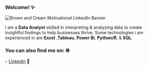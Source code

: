 ### Welcome! ✨

![Brown and Cream Motivational LinkedIn Banner](https://user-images.githubusercontent.com/92557120/149634482-9a814d30-772b-491a-9f0f-3eb927f1fea8.png)


I am a **Data Analyst** skilled in interpreting & analyzing data to create insightful findings to help businesses thrive. Some technologies i am experienced in are **Excel** ,**Tableau**, **Power Bi**, **Python/R**, & **SQL**.


### You can also find me on: 🌐 
‣ <a href="www.linkedin.com/in/avinjabbar">Linkedin</a> 🔗




<!--
**avinjabbar/avinjabbar** is a ✨ _special_ ✨ repository because its `README.md` (this file) appears on your GitHub profile.

Here are some ideas to get you started:

- 🔭 I’m currently working on ...
- 🌱 I’m currently learning ...
- 👯 I’m looking to collaborate on ...
- 🤔 I’m looking for help with ...
- 💬 Ask me about ...
- 📫 How to reach me: ...
- 😄 Pronouns: ...
- ⚡ Fun fact: ...
-->
